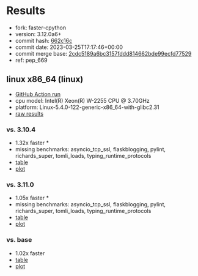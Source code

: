 # Results

- fork: faster-cpython
- version: 3.12.0a6+
- commit hash: [662c16c](https://github.com/faster%2dcpython/cpython/commit/662c16c)
- commit date: 2023-03-25T17:17:46+00:00
- commit merge base: [2cdc5189a6bc3157fddd814662bde99ecfd77529](https://github.com/faster%2dcpython/cpython/commit/2cdc5189a6bc3157fddd814662bde99ecfd77529)
- ref: pep_669

## linux x86_64 (linux)

- [GitHub Action run](https://github.com/faster-cpython/benchmarking/actions/runs/4565952267)
- cpu model: Intel(R) Xeon(R) W-2255 CPU @ 3.70GHz
- platform: Linux-5.4.0-122-generic-x86_64-with-glibc2.31
- [raw results](bm-20230325-linux-x86_64-faster%252dcpython-pep_669-3.12.0a6%2B-662c16c.json)

### vs. 3.10.4

- 1.32x faster \*
- missing benchmarks: asyncio_tcp_ssl, flaskblogging, pylint, richards_super, tomli_loads, typing_runtime_protocols
- [table](bm-20230325-linux-x86_64-faster%252dcpython-pep_669-3.12.0a6%2B-662c16c-vs-3.10.4.md)
- [plot](bm-20230325-linux-x86_64-faster%252dcpython-pep_669-3.12.0a6%2B-662c16c-vs-3.10.4.png)

### vs. 3.11.0

- 1.05x faster \*
- missing benchmarks: asyncio_tcp_ssl, flaskblogging, pylint, richards_super, tomli_loads, typing_runtime_protocols
- [table](bm-20230325-linux-x86_64-faster%252dcpython-pep_669-3.12.0a6%2B-662c16c-vs-3.11.0.md)
- [plot](bm-20230325-linux-x86_64-faster%252dcpython-pep_669-3.12.0a6%2B-662c16c-vs-3.11.0.png)

### vs. base

- 1.02x faster
- [table](bm-20230325-linux-x86_64-faster%252dcpython-pep_669-3.12.0a6%2B-662c16c-vs-base.md)
- [plot](bm-20230325-linux-x86_64-faster%252dcpython-pep_669-3.12.0a6%2B-662c16c-vs-base.png)

